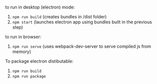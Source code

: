to run in desktop (electron) mode:
1. `npm run build` (creates bundles in /dist folder)
2. `npm start` (launches electron app using bundles built in the previous step)

to run in browser:
1. `npm run serve` (uses webpack-dev-server to serve compiled js from memory)

To package electron distibutable:
1. `npm run build`
2. `npm run package`

